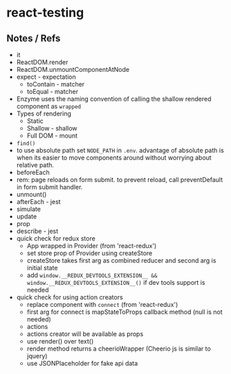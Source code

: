 # react-testing

## Notes / Refs

- it
- ReactDOM.render
- ReactDOM.unmountComponentAtNode
- expect - expectation
  - toContain - matcher
  - toEqual - matcher
- Enzyme uses the naming convention of calling the shallow rendered component as `wrapped`
- Types of rendering
  - Static
  - Shallow - shallow
  - Full DOM - mount
- `find()`
- to use absolute path set `NODE_PATH` in `.env`. advantage of absolute path is when its easier to move components around without worrying about relative path.
- beforeEach
- rem: page reloads on form submit. to prevent reload, call preventDefault in form submit handler.
- unmount()
- afterEach - jest
- simulate
- update
- prop
- describe - jest
- quick check for redux store
  - App wrapped in Provider (from 'react-redux')
  - set store prop of Provider using createStore
  - createStore takes first arg as combined reducer and second arg is initial state
  - add `window.__REDUX_DEVTOOLS_EXTENSION__ && window.__REDUX_DEVTOOLS_EXTENSION__()` if dev tools support is needed
- quick check for using action creators
  - replace component with `connect` (from 'react-redux')
  - first arg for connect is mapStateToProps callback method (null is not needed)
  - actions
  - actions creator will be available as props
  - use render() over text()
  - render method returns a cheerioWrapper (Cheerio js is similar to jquery)
  - use JSONPlaceholder for fake api data
